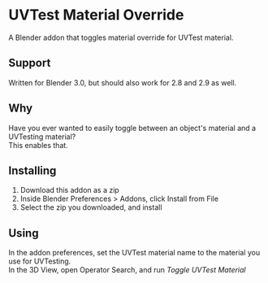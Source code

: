 # UVTest Material Override
A Blender addon that toggles material override for UVTest material.

## Support
Written for Blender 3.0, but should also work for 2.8 and 2.9 as well.

## Why
Have you ever wanted to easily toggle between an object's material and a UVTesting material?  
This enables that.

## Installing
1. Download this addon as a zip
2. Inside Blender Preferences > Addons, click Install from File
3. Select the zip you downloaded, and install

## Using
In the addon preferences, set the UVTest material name to the material you use for UVTesting.  
In the 3D View, open Operator Search, and run *Toggle UVTest Material*